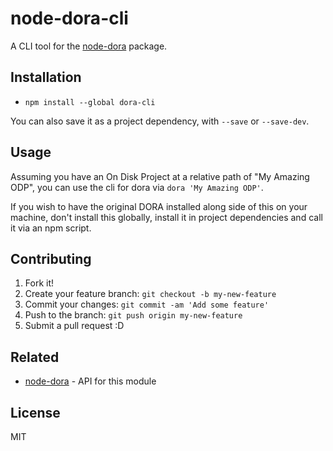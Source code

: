 # node-dora-cli

A CLI tool for the [node-dora](https://github.com/edm00se/node-dora) package.

## Installation

- `npm install --global dora-cli`

You can also save it as a project dependency, with `--save` or `--save-dev`.

## Usage

Assuming you have an On Disk Project at a relative path of "My Amazing ODP", you can use the cli for dora via `dora 'My Amazing ODP'`.

If you wish to have the original DORA installed along side of this on your machine, don't install this globally, install it in project dependencies and call it via an npm script.

## Contributing

1. Fork it!
2. Create your feature branch: `git checkout -b my-new-feature`
3. Commit your changes: `git commit -am 'Add some feature'`
4. Push to the branch: `git push origin my-new-feature`
5. Submit a pull request :D

## Related

- [node-dora](https://github.com/edm00se/node-dora) - API for this module

## License

MIT

